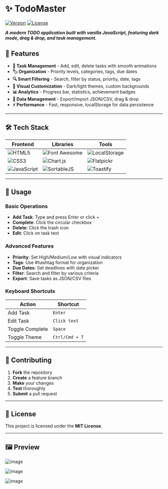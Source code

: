 # ✨ TodoMaster

[![Version](https://img.shields.io/badge/version-2.0.0-blue.svg)](https://github.com/yourusername/todomaster)
[![License](https://img.shields.io/badge/license-MIT-green.svg)](https://opensource.org/licenses/MIT)

***A modern TODO application built with vanilla JavaScript, featuring dark mode, drag & drop, and task management.***


## 🚀 Features

- **📝 Task Management** - Add, edit, delete tasks with smooth animations
- **🏷️ Organization** - Priority levels, categories, tags, due dates
- **🔍 Smart Filtering** - Search, filter by status, priority, date, tags
- **🎨 Visual Customization** - Dark/light themes, custom backgrounds
- **📊 Analytics** - Progress bar, statistics, achievement badges
- **🔄 Data Management** - Export/import JSON/CSV, drag & drop
- **⚡ Performance** - Fast, responsive, localStorage for data persistence

---

## 🛠️ Tech Stack

| Frontend | Libraries | Tools |
|----------|-----------|-------|
| ![HTML5](https://img.shields.io/badge/HTML5-E34F26?style=for-the-badge&logo=html5&logoColor=white) | ![Font Awesome](https://img.shields.io/badge/Font_Awesome-339AF0?style=for-the-badge&logo=fontawesome&logoColor=white) | ![LocalStorage](https://img.shields.io/badge/LocalStorage-4285F4?style=for-the-badge&logo=google&logoColor=white) |
| ![CSS3](https://img.shields.io/badge/CSS3-1572B6?style=for-the-badge&logo=css3&logoColor=white) | ![Chart.js](https://img.shields.io/badge/Chart.js-FF6384?style=for-the-badge&logo=chart.js&logoColor=white) | ![Flatpickr](https://img.shields.io/badge/Flatpickr-000000?style=for-the-badge&logo=flatpickr&logoColor=white) |
| ![JavaScript](https://img.shields.io/badge/JavaScript-F7DF1E?style=for-the-badge&logo=javascript&logoColor=black) | ![SortableJS](https://img.shields.io/badge/SortableJS-000000?style=for-the-badge&logo=sortablejs&logoColor=white) | ![Toastify](https://img.shields.io/badge/Toastify-000000?style=for-the-badge&logo=toastify&logoColor=white) |

---

## 🤖 Usage

### Basic Operations
- **Add Task**: Type and press Enter or click +
- **Complete**: Click the circular checkbox
- **Delete**: Click the trash icon
- **Edit**: Click on task text

### Advanced Features
- **Priority**: Set High/Medium/Low with visual indicators
- **Tags**: Use #hashtag format for organization
- **Due Dates**: Set deadlines with date picker
- **Filter**: Search and filter by various criteria
- **Export**: Save tasks as JSON/CSV files

### Keyboard Shortcuts
| Action | Shortcut |
|--------|----------|
| Add Task | `Enter` |
| Edit Task | `Click text` |
| Toggle Complete | `Space` |
| Toggle Theme | `Ctrl/Cmd + T` |

---

## 🌱 Contributing

1. **Fork** the repository
2. **Create** a feature branch
3. **Make** your changes
4. **Test** thoroughly
5. **Submit** a pull request

---

## 📄 License

This project is licensed under the **MIT License**.

---

## 🖼️ Preview

![image](https://github.com/user-attachments/assets/3426c5b0-a3f5-4f17-bae5-034ecd535668)

![image](https://github.com/user-attachments/assets/7b8f26ff-76de-4f1f-ab91-884a15ee4292)

![image](https://github.com/user-attachments/assets/52a54d0b-ffdf-4097-97b5-224e0a148196)



